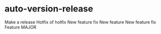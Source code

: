 # auto-version-release
Make a release
Hotfix of hotfix
New feature fix
New feature
New feature fix
Feature
MAJOR